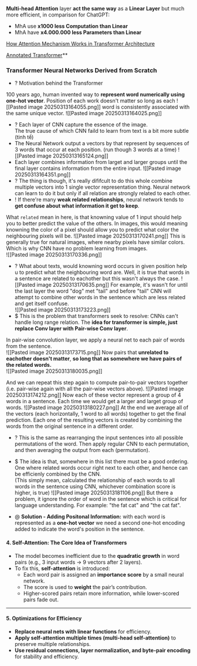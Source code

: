 **Multi-head Attention** layer **act the same way** as a **Linear Layer** but much more efficient, in comparison for ChatGPT:
+ MhA use **x1000 less Computation than Linear**
+ MhA have **x4.000.000 less Parameters than Linear**

[How Attention Mechanism Works in Transformer Architecture](https://www.youtube.com/watch?v=KMHkbXzHn7s)

[Annotated Transformer](https://colab.research.google.com/drive/1o9JBx9J0PHarF6ax8j_3Y0JlWQdtz0Ao#scrollTo=sqGdmRR7jooq)**

### Transformer Neural Networks Derived from Scratch
+ ? Motivation behind the Transformer

100 years ago, human invented way to **represent word numerically using one-hot vector**. Position of each work doesn't matter so long as each
![[Pasted image 20250313164055.png]]
word is consistently associated with the same unique vector. 
![[Pasted image 20250313164025.png]]

+ ? Each layer of CNN capture the essence of the image.  
The true cause of which CNN faild to learn from text is a bit more subtle (tinh tế)   
+ The Neural Network output a vectors by that represent by sequences of 3 words that occur at each position. (run though 3 words at a time)
	![[Pasted image 20250313165124.png]]
+ Each layer combines information from larget and larger groups until the final layer contains information from the entire input. ![[Pasted image 20250313164351.png]]
+ ? The thing is though, it's really dififcult to do this whole combine multiple vectors into 1 single vector representation thing. Neural network can learn to do it but only if all relation are strongly related to each other. 
+ ! If there're many **weak related relationships**, neural network tends to **get confuse about what information it get to keep**.

What `related` mean in here, is that knowning value of 1 input should help you to better predict the value of the others. In images, this would meaning knowning the color of a pixel should allow you to predict what color the neighbouring pixels will be.  ![[Pasted image 20250313170241.png]]
This is generally true for natural images, where nearby pixels have similar colors. Which is why CNN have no problem learning from images.  
![[Pasted image 20250313170336.png]]

+ ? What about texts, would knowning word occurs in given position help u to predict what the neighbouring word are. Well, it is true that words in a sentence are related to eachother but this wasn't always the case. ![[Pasted image 20250313170635.png]]
For example, it's wasn't for until the last layer the word "dog" met "tail" and before "tail" CNN will attempt to combine other words in the sentence which are less related and get itself confuse.  
![[Pasted image 20250313173223.png]]
+ $ This is the problem that transformers seek to resolve: CNNs can't handle long range relation. The **idea for transformer is simple, just replace Conv layer with Pair-wise Conv layer**.  

In pair-wise convolution layer, we apply a neural net to each pair of words from the sentence.  
![[Pasted image 20250313173715.png]]
Now pairs that **unrelated to eachother doesn't matter**, **so long that as somewhere we have pairs of the related words.**  
![[Pasted image 20250313180035.png]]

And we can repeat this step again to compute pair-to-pair vectors together (i.e. pair-wise again with all the pair-wise vectors above). 
![[Pasted image 20250313174212.png]]
Now each of these vector represent a group of 4 words in a sentence. Each time we would get a larger and larget group of words. 
![[Pasted image 20250313180227.png]]
	At the end we average all of the vectors (each horizontally, 1 word to all words) together to get the final prediction.  Each one of the resulting vectors is created by combining the words from the original sentence in a different order.   
+ ? This is the same as rearranging the input sentences into all possible permutations of the word. Then apply regular CNN to each permutation, and then averaging the output from each (permutation).    
 + $ The idea is that, somewhere in this list there must be a good ordering.  One where related words occur right next to each other, and hence can be efficienly combined by the CNN.  
(This simply mean, calculated the relationship of each words to all words in the sentence using CNN, whichever combination score is higher, is true)
![[Pasted image 20250313181106.png]]
But there a problem, it ignore the order of word in the sentence which is critical for language understanding. For example: "the fat cat" and "the cat fat".

+ @ **Solution - Adding Positonal Information:**  with each word is represented as a **one-hot vector** we need a second one-hot encoding added to indicate the word's position in the sentence.

#### **4. Self-Attention: The Core Idea of Transformers**

- The model becomes inefficient due to the **quadratic growth** in word pairs (e.g., 3 input words → 9 vectors after 2 layers).
- To fix this, **self-attention** is introduced:
    - Each word pair is assigned an **importance score** by a small neural network.
    - The score is used to **weight** the pair’s contribution.
    - Higher-scored pairs retain more information, while lower-scored pairs fade out.

---

#### **5. Optimizations for Efficiency**

- **Replace neural nets with linear functions** for efficiency.
- **Apply self-attention multiple times (multi-head self-attention)** to preserve multiple relationships.
- **Use residual connections, layer normalization, and byte-pair encoding** for stability and efficiency.


